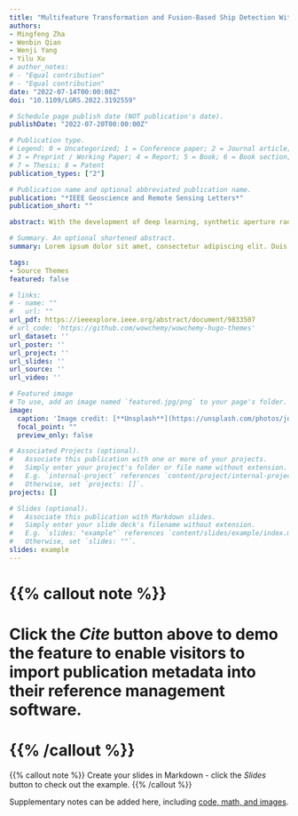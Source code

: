 ```yaml
---
title: "Multifeature Transformation and Fusion-Based Ship Detection With Small Targets and Complex Backgrounds"
authors:
- Mingfeng Zha
- Wenbin Qian
- Wenji Yang
- Yilu Xu
# author_notes:
# - "Equal contribution"
# - "Equal contribution"
date: "2022-07-14T00:00:00Z"
doi: "10.1109/LGRS.2022.3192559"

# Schedule page publish date (NOT publication's date).
publishDate: "2022-07-20T00:00:00Z"

# Publication type.
# Legend: 0 = Uncategorized; 1 = Conference paper; 2 = Journal article;
# 3 = Preprint / Working Paper; 4 = Report; 5 = Book; 6 = Book section;
# 7 = Thesis; 8 = Patent
publication_types: ["2"]

# Publication name and optional abbreviated publication name.
publication: "*IEEE Geoscience and Remote Sensing Letters*"
publication_short: ""

abstract: With the development of deep learning, synthetic aperture radar (SAR) image ship detection based on the convolutional neural network has made significant progress. However, there are two problems: 1) the false alarm detection rate is high due to complex background and coherent speckle noise interference and 2) for smaller ship targets, missed detection is prone to occur. In this letter, a novel ship detection model based on multifeature transformation and fusion (MFTF-Net) is proposed to address the issues. First, to avoid the randomness of initial point selection and the influence of outlier points, the anchor frame clustering approach based on the K -medians++ algorithm is presented to cluster the object candidate frames. Second, the low-level feature information is passed to the high level by constructing a local enhancement network; then, an improved transformer structure is introduced to replace the last convolutional block of the backbone network to obtain rich contextual information. Finally, a four-scale residual feature fusion network is designed, which fully fuses the object’s detailed and semantic information. In addition, improved convolutional block attention module (CBAM) and squeeze and excitation (SE) attention mechanisms are applied in the lower two layers and upper two layers of the network output to reduce the interference of confusing information, respectively. The experimental results demonstrate that the proposed method is superior to the state-of-the-art 13 baseline models on SAR ship detection dataset (SSDD), high-resolution SAR images dataset (HRSID), and SAR-ship-dataset public datasets in terms of the mean average precision (mAP), recall, accuracy, and F1 metrics.

# Summary. An optional shortened abstract.
summary: Lorem ipsum dolor sit amet, consectetur adipiscing elit. Duis posuere tellus ac convallis placerat. Proin tincidunt magna sed ex sollicitudin condimentum.

tags:
- Source Themes
featured: false

# links:
# - name: ""
#   url: ""
url_pdf: https://ieeexplore.ieee.org/abstract/document/9833507
# url_code: 'https://github.com/wowchemy/wowchemy-hugo-themes'
url_dataset: ''
url_poster: ''
url_project: ''
url_slides: ''
url_source: ''
url_video: ''

# Featured image
# To use, add an image named `featured.jpg/png` to your page's folder. 
image:
  caption: 'Image credit: [**Unsplash**](https://unsplash.com/photos/jdD8gXaTZsc)'
  focal_point: ""
  preview_only: false

# Associated Projects (optional).
#   Associate this publication with one or more of your projects.
#   Simply enter your project's folder or file name without extension.
#   E.g. `internal-project` references `content/project/internal-project/index.md`.
#   Otherwise, set `projects: []`.
projects: []

# Slides (optional).
#   Associate this publication with Markdown slides.
#   Simply enter your slide deck's filename without extension.
#   E.g. `slides: "example"` references `content/slides/example/index.md`.
#   Otherwise, set `slides: ""`.
slides: example
---
```


# {{% callout note %}}
# Click the *Cite* button above to demo the feature to enable visitors to import publication metadata into their reference management software.
# {{% /callout %}}

{{% callout note %}}
Create your slides in Markdown - click the *Slides* button to check out the example.
{{% /callout %}}

Supplementary notes can be added here, including [code, math, and images](https://wowchemy.com/docs/writing-markdown-latex/).
